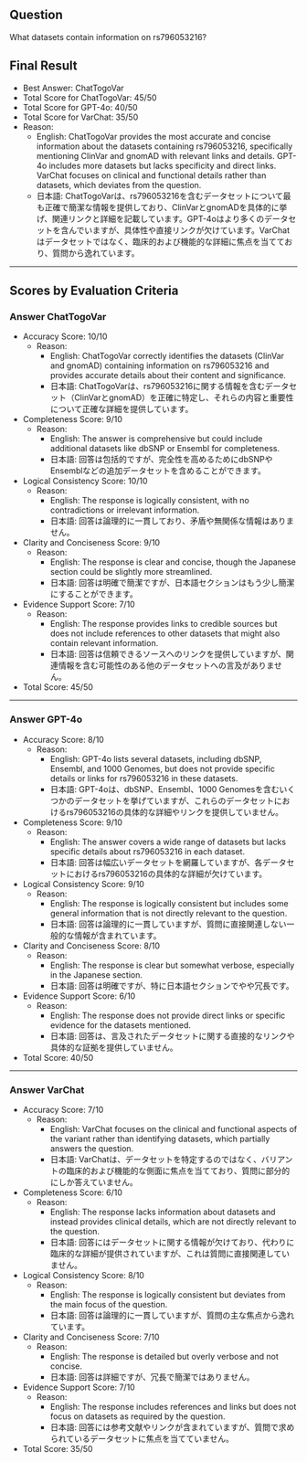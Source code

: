 ## Question

What datasets contain information on rs796053216?

## Final Result

- Best Answer: ChatTogoVar
- Total Score for ChatTogoVar: 45/50
- Total Score for GPT-4o: 40/50
- Total Score for VarChat: 35/50
- Reason:
  - English: ChatTogoVar provides the most accurate and concise information about the datasets containing rs796053216, specifically mentioning ClinVar and gnomAD with relevant links and details. GPT-4o includes more datasets but lacks specificity and direct links. VarChat focuses on clinical and functional details rather than datasets, which deviates from the question.
  - 日本語: ChatTogoVarは、rs796053216を含むデータセットについて最も正確で簡潔な情報を提供しており、ClinVarとgnomADを具体的に挙げ、関連リンクと詳細を記載しています。GPT-4oはより多くのデータセットを含んでいますが、具体性や直接リンクが欠けています。VarChatはデータセットではなく、臨床的および機能的な詳細に焦点を当てており、質問から逸れています。

---

## Scores by Evaluation Criteria

### Answer ChatTogoVar
- Accuracy Score: 10/10
  - Reason: 
    - English: ChatTogoVar correctly identifies the datasets (ClinVar and gnomAD) containing information on rs796053216 and provides accurate details about their content and significance.
    - 日本語: ChatTogoVarは、rs796053216に関する情報を含むデータセット（ClinVarとgnomAD）を正確に特定し、それらの内容と重要性について正確な詳細を提供しています。
- Completeness Score: 9/10
  - Reason: 
    - English: The answer is comprehensive but could include additional datasets like dbSNP or Ensembl for completeness.
    - 日本語: 回答は包括的ですが、完全性を高めるためにdbSNPやEnsemblなどの追加データセットを含めることができます。
- Logical Consistency Score: 10/10
  - Reason: 
    - English: The response is logically consistent, with no contradictions or irrelevant information.
    - 日本語: 回答は論理的に一貫しており、矛盾や無関係な情報はありません。
- Clarity and Conciseness Score: 9/10
  - Reason: 
    - English: The response is clear and concise, though the Japanese section could be slightly more streamlined.
    - 日本語: 回答は明確で簡潔ですが、日本語セクションはもう少し簡潔にすることができます。
- Evidence Support Score: 7/10
  - Reason: 
    - English: The response provides links to credible sources but does not include references to other datasets that might also contain relevant information.
    - 日本語: 回答は信頼できるソースへのリンクを提供していますが、関連情報を含む可能性のある他のデータセットへの言及がありません。
- Total Score: 45/50

---

### Answer GPT-4o
- Accuracy Score: 8/10
  - Reason: 
    - English: GPT-4o lists several datasets, including dbSNP, Ensembl, and 1000 Genomes, but does not provide specific details or links for rs796053216 in these datasets.
    - 日本語: GPT-4oは、dbSNP、Ensembl、1000 Genomesを含むいくつかのデータセットを挙げていますが、これらのデータセットにおけるrs796053216の具体的な詳細やリンクを提供していません。
- Completeness Score: 9/10
  - Reason: 
    - English: The answer covers a wide range of datasets but lacks specific details about rs796053216 in each dataset.
    - 日本語: 回答は幅広いデータセットを網羅していますが、各データセットにおけるrs796053216の具体的な詳細が欠けています。
- Logical Consistency Score: 9/10
  - Reason: 
    - English: The response is logically consistent but includes some general information that is not directly relevant to the question.
    - 日本語: 回答は論理的に一貫していますが、質問に直接関連しない一般的な情報が含まれています。
- Clarity and Conciseness Score: 8/10
  - Reason: 
    - English: The response is clear but somewhat verbose, especially in the Japanese section.
    - 日本語: 回答は明確ですが、特に日本語セクションでやや冗長です。
- Evidence Support Score: 6/10
  - Reason: 
    - English: The response does not provide direct links or specific evidence for the datasets mentioned.
    - 日本語: 回答は、言及されたデータセットに関する直接的なリンクや具体的な証拠を提供していません。
- Total Score: 40/50

---

### Answer VarChat
- Accuracy Score: 7/10
  - Reason: 
    - English: VarChat focuses on the clinical and functional aspects of the variant rather than identifying datasets, which partially answers the question.
    - 日本語: VarChatは、データセットを特定するのではなく、バリアントの臨床的および機能的な側面に焦点を当てており、質問に部分的にしか答えていません。
- Completeness Score: 6/10
  - Reason: 
    - English: The response lacks information about datasets and instead provides clinical details, which are not directly relevant to the question.
    - 日本語: 回答にはデータセットに関する情報が欠けており、代わりに臨床的な詳細が提供されていますが、これは質問に直接関連していません。
- Logical Consistency Score: 8/10
  - Reason: 
    - English: The response is logically consistent but deviates from the main focus of the question.
    - 日本語: 回答は論理的に一貫していますが、質問の主な焦点から逸れています。
- Clarity and Conciseness Score: 7/10
  - Reason: 
    - English: The response is detailed but overly verbose and not concise.
    - 日本語: 回答は詳細ですが、冗長で簡潔ではありません。
- Evidence Support Score: 7/10
  - Reason: 
    - English: The response includes references and links but does not focus on datasets as required by the question.
    - 日本語: 回答には参考文献やリンクが含まれていますが、質問で求められているデータセットに焦点を当てていません。
- Total Score: 35/50